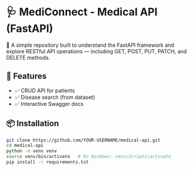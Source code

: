 # 🩺 MediConnect - Medical API (FastAPI)

📘 A simple repository built to understand the FastAPI framework and explore RESTful API operations — including GET, POST, PUT, PATCH, and DELETE methods.

## 🚀 Features
- ✅ CRUD API for patients  
- ✅ Disease search (from dataset)
- ✅ Interactive Swagger docs  

## 📦 Installation
```bash
git clone https://github.com/YOUR-USERNAME/medical-api.git
cd medical-api
python -m venv venv
source venv/bin/activate   # On Windows: venv\Scripts\activate
pip install -r requirements.txt
